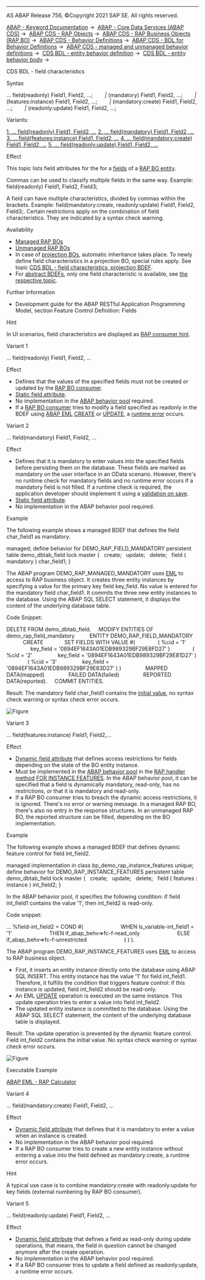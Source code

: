   

* * *

AS ABAP Release 756, ©Copyright 2021 SAP SE. All rights reserved.

[ABAP - Keyword Documentation](javascript:call_link\('abenabap.htm'\)) →  [ABAP - Core Data Services (ABAP CDS)](javascript:call_link\('abencds.htm'\)) →  [ABAP CDS - RAP Objects](javascript:call_link\('abencds_rap_objects.htm'\)) →  [ABAP CDS - RAP Business Objects (RAP BO)](javascript:call_link\('abencds_rap_business_objects.htm'\)) →  [ABAP CDS - Behavior Definitions](javascript:call_link\('abencds_bdef.htm'\)) →  [ABAP CDS - BDL for Behavior Definitions](javascript:call_link\('abenbdl.htm'\)) →  [ABAP CDS - managed and unmanaged behavior definitions](javascript:call_link\('abenbdl_rap_bo.htm'\)) →  [CDS BDL - entity behavior definition](javascript:call_link\('abenbdl_define_beh.htm'\)) →  [CDS BDL - entity behavior body](javascript:call_link\('abenbdl_body.htm'\)) → 

CDS BDL - field characteristics

Syntax

... field(readonly) Field1, Field2, ...;
       *|* (mandatory) Field1, Field2, ...;
       *|* (features:instance) Field1, Field2, ...;
       *|* (mandatory:create) Field1, Field2, ...;
       *|* (readonly:update) Field1, Field2, ...;

Variants:

[1\. ... field(readonly) Field1, Field2, ...](#!ABAP_VARIANT_1@1@)
[2\. ... field(mandatory) Field1, Field2, ...](#!ABAP_VARIANT_2@2@)
[3\. ... field(features:instance) Field1, Field2, ...](#!ABAP_VARIANT_3@3@)
[4\. ... field(mandatory:create) Field1, Field2, ...](#!ABAP_VARIANT_4@4@)
[5\. ... field(readonly:update) Field1, Field2, ...](#!ABAP_VARIANT_5@5@)

Effect

This topic lists field attributes for the for a [fields](javascript:call_link\('abenrap_bo_field_glosry.htm'\) "Glossary Entry") of a [RAP BO entity](javascript:call_link\('abenrap_bo_entity_glosry.htm'\) "Glossary Entry").

Commas can be used to classify multiple fields in the same way. Example: field(readonly) Field1, Field2, Field3;

A field can have multiple characteristics, divided by commas within the brackets. Example: field(mandatory:create, readonly:update) Field1, Field2, Field3;. Certain restrictions apply on the combination of field characteristics. They are indicated by a syntax check warning.

Availability

-   [Managed RAP BOs](javascript:call_link\('abenmanaged_rap_bo_glosry.htm'\) "Glossary Entry")
-   [Unmanaged RAP BOs](javascript:call_link\('abenunmanaged_rap_bo_glosry.htm'\) "Glossary Entry")
-   In case of [projection BOs](javascript:call_link\('abenrap_projection_bo_glosry.htm'\) "Glossary Entry"), automatic inheritance takes place. To newly define field characteristics in a projection BO, special rules apply. See topic [CDS BDL - field characteristics, projection BDEF](javascript:call_link\('abenbdl_field_projection.htm'\)).
-   For [abstract BDEFs](javascript:call_link\('abencds_abstract_bdef_glosry.htm'\) "Glossary Entry"), only one field characteristic is available, see [the respective topic](javascript:call_link\('abenbdl_field_abstract.htm'\)).

Further Information

-   Development guide for the ABAP RESTful Application Programming Model, section Feature Control Definition: Fields

Hint

In UI scenarios, field characteristics are displayed as [RAP consumer hint](javascript:call_link\('abenrap_consumer_hint_glosry.htm'\) "Glossary Entry").

Variant 1   

... field(readonly) Field1, Field2, ...

Effect

-   Defines that the values of the specified fields must not be created or updated by the [RAP BO consumer](javascript:call_link\('abenrap_bo_consumer_glosry.htm'\) "Glossary Entry").
-   [Static field attribute](javascript:call_link\('abenrap_static_field_char_glosry.htm'\) "Glossary Entry").
-   No implementation in the [ABAP behavior pool](javascript:call_link\('abenbehavior_pool_glosry.htm'\) "Glossary Entry") required.
-   If a [RAP BO consumer](javascript:call_link\('abenrap_bo_consumer_glosry.htm'\) "Glossary Entry") tries to modify a field specified as readonly in the BDEF using [ABAP EML](javascript:call_link\('abenabap_eml_glosry.htm'\) "Glossary Entry") [CREATE](javascript:call_link\('abapmodify_entity_entities_op.htm'\)) or [UPDATE](javascript:call_link\('abapmodify_entity_entities_op.htm'\)), a [runtime error](javascript:call_link\('abenruntime_error_glosry.htm'\) "Glossary Entry") occurs.

Variant 2   

... field(mandatory) Field1, Field2, ...

Effect

-   Defines that it is mandatory to enter values into the specified fields before persisting them on the database. These fields are marked as mandatory on the user interface in an OData scenario. However, there's no runtime check for mandatory fields and no runtime error occurs if a mandatory field is not filled. If a runtime check is required, the application developer should implement it using a [validation on save](javascript:call_link\('abenbdl_validations.htm'\)).
-   [Static field attribute](javascript:call_link\('abenrap_static_field_char_glosry.htm'\) "Glossary Entry").
-   No implementation in the ABAP behavior pool required.

Example

The following example shows a managed BDEF that defines the field char\_field1 as mandatory.

managed;
define behavior for DEMO\_RAP\_FIELD\_MANDATORY
persistent table demo\_dbtab\_field
lock master
{
  create;
  update;
  delete;
  field ( mandatory ) char\_field1;
}

The ABAP program DEMO\_RAP\_MANAGED\_MANDATORY uses [EML](javascript:call_link\('abeneml_glosry.htm'\) "Glossary Entry") to access to RAP business object. It creates three entity instances by specifying a value for the primary key field key\_field. No value is entered for the mandatory field char\_field1. It commits the three new entity instances to the database. Using the ABAP SQL SELECT statement, it displays the content of the underlying database table.

Code Snippet:

DELETE FROM demo\_dbtab\_field.
    MODIFY ENTITIES OF demo\_rap\_field\_mandatory
         ENTITY DEMO\_RAP\_FIELD\_MANDATORY
           CREATE
             SET FIELDS WITH VALUE #(
              ( %cid = '1'
                key\_field = '0894EF1643A01EDB989329BF29E8FD27' )
              ( %cid = '2'
                key\_field = '0894EF1643A01EDB989329BF29E81D27' )
              ( %cid = '3'
                key\_field = '0894EF1643A01EDB989329BF29E83D27' ) )
               MAPPED DATA(mapped)
               FAILED DATA(failed)
               REPORTED DATA(reported).
    COMMIT ENTITIES.

Result: The mandatory field char\_field1 contains the [initial value](javascript:call_link\('abeninitial_value_glosry.htm'\) "Glossary Entry"), no syntax check warning or syntax check error occurs.

![Figure](bdoc_mandatory.png)

Variant 3   

... field(features:instance) Field1, Field2,...

Effect

-   [Dynamic field attribute](javascript:call_link\('abenrap_dyn_field_char_glosry.htm'\) "Glossary Entry") that defines access restrictions for fields depending on the state of the BO entity instance.
-   Must be implemented in the [ABAP behavior pool](javascript:call_link\('abenbehavior_pool_glosry.htm'\) "Glossary Entry") in the [RAP handler method](javascript:call_link\('abenabp_handler_method_glosry.htm'\) "Glossary Entry") [FOR INSTANCE FEATURES](javascript:call_link\('abaphandler_meth_features.htm'\)). In the ABAP behavior pool, it can be specified that a field is dynamically mandatory, read-only, has no restrictions, or that it is mandatory and read-only.
-   If a RAP BO consumer tries to breach the dynamic access restrictions, it is ignored. There's no error or warning message. In a managed RAP BO, there's also no entry in the response structures. In an unmanaged RAP BO, the reported structure can be filled, depending on the BO implementation.

Example

The following example shows a managed BDEF that defines dynamic feature control for field int\_field2.

managed implementation in class bp\_demo\_rap\_instance\_features unique;
define behavior for DEMO\_RAP\_INSTANCE\_FEATURES
persistent table demo\_dbtab\_field
lock master
{
  create;
  update;
  delete;
  field ( features : instance ) int\_field2;
}

In the ABAP behavior pool, it specifies the following condition: if field int\_field1 contains the value '1', then int\_field2 is read-only.

Code snippet:

... %field-int\_field2 = COND #(
                        WHEN ls\_variable-int\_field1 = '1'
                        THEN if\_abap\_behv=>fc-f-read\_only
                        ELSE if\_abap\_behv=>fc-f-unrestricted
                        ) ) ).

The ABAP program DEMO\_RAP\_INSTANCE\_FEATURES uses [EML](javascript:call_link\('abeneml_glosry.htm'\) "Glossary Entry") to access to RAP business object.

-   First, it inserts an entity instance directly onto the database using ABAP SQL INSERT. This entity instance has the value '1' for field int\_field1. Therefore, it fulfills the condition that triggers feature control: if this instance is updated, field int\_field2 should be read-only.
-   An EML [UPDATE](javascript:call_link\('abapmodify_entity_entities_op.htm'\)) operation is executed on the same instance. This update operation tries to enter a value into field int\_field2.
-   The updated entity instance is committed to the database. Using the ABAP SQL SELECT statement, the content of the underlying database table is displayed.

Result: The update operation is prevented by the dynamic feature control. Field int\_field2 contains the initial value. No syntax check warning or syntax check error occurs.

![Figure](bdoc_instance_features.png)

Executable Example

[ABAP EML - RAP Calculator](javascript:call_link\('abeneml_calculator_abexa.htm'\))

Variant 4   

... field(mandatory:create) Field1, Field2, ...

Effect

-   [Dynamic field attribute](javascript:call_link\('abenrap_dyn_field_char_glosry.htm'\) "Glossary Entry") that defines that it is mandatory to enter a value when an instance is created.
-   No implementation in the ABAP behavior pool required.
-   If a RAP BO consumer tries to create a new entity instance without entering a value into the field defined as mandatory:create, a runtime error occurs.

Hint

A typical use case is to combine mandatory:create with readonly:update for key fields (external numbering by RAP BO consumer).

Variant 5   

... field(readonly:update) Field1, Field2, ...

Effect

-   [Dynamic field attribute](javascript:call_link\('abenrap_dyn_field_char_glosry.htm'\) "Glossary Entry") that defines a field as read-only during update operations, that means, the field in question cannot be changed anymore after the create operation.
-   No implementation in the ABAP behavior pool required.
-   If a RAP BO consumer tries to update a field defined as readonly:update, a runtime error occurs.
